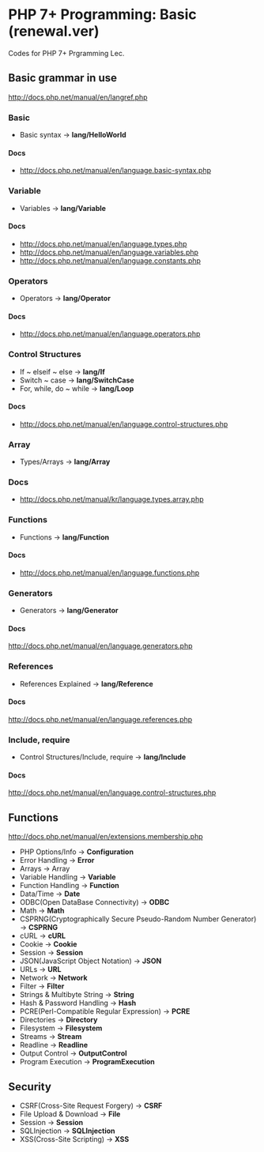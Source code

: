 # PHP 7+ Programming: Basic (renewal.ver)

Codes for PHP 7+ Prgramming Lec.

## Basic grammar in use

<http://docs.php.net/manual/en/langref.php>

### Basic

* Basic syntax -> **lang/HelloWorld**

#### Docs

* <http://docs.php.net/manual/en/language.basic-syntax.php>

### Variable

* Variables -> **lang/Variable**

#### Docs

* <http://docs.php.net/manual/en/language.types.php>
* <http://docs.php.net/manual/en/language.variables.php>
* <http://docs.php.net/manual/en/language.constants.php>

### Operators

* Operators -> **lang/Operator**

#### Docs

* <http://docs.php.net/manual/en/language.operators.php>

### Control Structures

* If ~ elseif ~ else -> **lang/If**
* Switch ~ case -> **lang/SwitchCase**
* For, while, do ~ while -> **lang/Loop**

#### Docs

* <http://docs.php.net/manual/en/language.control-structures.php>

### Array

* Types/Arrays -> **lang/Array**

### Docs

* <http://docs.php.net/manual/kr/language.types.array.php>

### Functions

* Functions -> **lang/Function**

#### Docs

* <http://docs.php.net/manual/en/language.functions.php>

### Generators

* Generators -> **lang/Generator**

#### Docs

<http://docs.php.net/manual/en/language.generators.php>

### References

* References Explained -> **lang/Reference**

#### Docs

<http://docs.php.net/manual/en/language.references.php>

### Include, require

* Control Structures/Include, require -> **lang/Include**

#### Docs

<http://docs.php.net/manual/en/language.control-structures.php>

## Functions

<http://docs.php.net/manual/en/extensions.membership.php>

* PHP Options/Info -> **Configuration**
* Error Handling -> **Error**
* Arrays -> Array
* Variable Handling -> **Variable**
* Function Handling -> **Function**
* Data/Time -> **Date**
* ODBC(Open DataBase Connectivity) -> **ODBC**
* Math -> **Math**
* CSPRNG(Cryptographically Secure Pseudo-Random Number Generator) -> **CSPRNG**
* cURL -> **cURL**
* Cookie -> **Cookie**
* Session -> **Session**
* JSON(JavaScript Object Notation) -> **JSON**
* URLs -> **URL**
* Network -> **Network**
* Filter -> **Filter**
* Strings & Multibyte String -> **String**
* Hash & Password Handling -> **Hash**
* PCRE(Perl-Compatible Regular Expression) -> **PCRE**
* Directories -> **Directory**
* Filesystem -> **Filesystem**
* Streams -> **Stream** 
* Readline -> **Readline**
* Output Control -> **OutputControl**
* Program Execution -> **ProgramExecution**

## Security

* CSRF(Cross-Site Request Forgery) -> **CSRF**
* File Upload & Download -> **File**
* Session -> **Session**
* SQLInjection -> **SQLInjection**
* XSS(Cross-Site Scripting) -> **XSS**